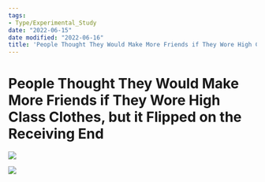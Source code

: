 ```yaml
---
tags:
- Type/Experimental_Study
date: "2022-06-15"
date modified: "2022-06-16"
title: 'People Thought They Would Make More Friends if They Wore High Class Clothes, but it Flipped on the Receiving End'
---
```


# People Thought They Would Make More Friends if They Wore High Class Clothes, but it Flipped on the Receiving End
![](https://i.imgur.com/aCrgH55.png)

![](https://i.imgur.com/uPQlXUA.png)
